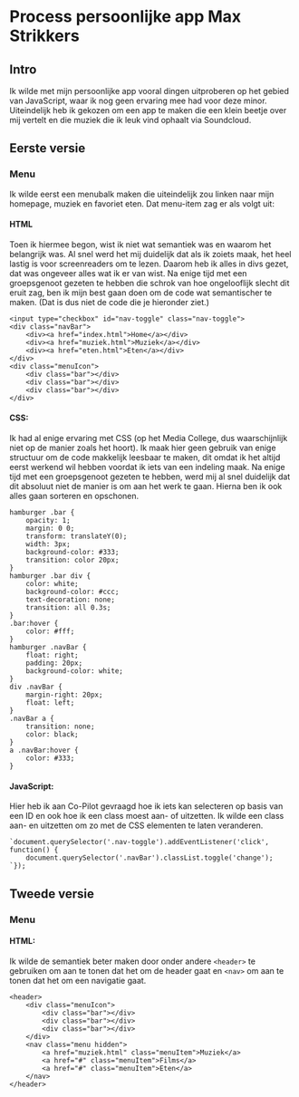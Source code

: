 # Process persoonlijke app Max Strikkers

## Intro
Ik wilde met mijn persoonlijke app vooral dingen uitproberen op het gebied van JavaScript, waar ik nog geen ervaring mee had voor deze minor. Uiteindelijk heb ik gekozen om een app te maken die een klein beetje over mij vertelt en die muziek die ik leuk vind ophaalt via Soundcloud.

## Eerste versie
### Menu
Ik wilde eerst een menubalk maken die uiteindelijk zou linken naar mijn homepage, muziek en favoriet eten. Dat menu-item zag er als volgt uit:

#### HTML
Toen ik hiermee begon, wist ik niet wat semantiek was en waarom het belangrijk was. Al snel werd het mij duidelijk dat als ik zoiets maak, het heel lastig is voor screenreaders om te lezen. Daarom heb ik alles in divs gezet, dat was ongeveer alles wat ik er van wist. Na enige tijd met een groepsgenoot gezeten te hebben die schrok van hoe ongelooflijk slecht dit eruit zag, ben ik mijn best gaan doen om de code wat semantischer te maken. (Dat is dus niet de code die je hieronder ziet.)
```
<input type="checkbox" id="nav-toggle" class="nav-toggle">
<div class="navBar">
    <div><a href="index.html">Home</a></div>
    <div><a href="muziek.html">Muziek</a></div>
    <div><a href="eten.html">Eten</a></div>
</div>
<div class="menuIcon">
    <div class="bar"></div>
    <div class="bar"></div>
    <div class="bar"></div>
</div>
```


#### CSS:
Ik had al enige ervaring met CSS (op het Media College, dus waarschijnlijk niet op de manier zoals het hoort). Ik maak hier geen gebruik van enige structuur om de code makkelijk leesbaar te maken, dit omdat ik het altijd eerst werkend wil hebben voordat ik iets van een indeling maak. Na enige tijd met een groepsgenoot gezeten te hebben, werd mij al snel duidelijk dat dit absoluut niet de manier is om aan het werk te gaan. Hierna ben ik ook alles gaan sorteren en opschonen.
```
hamburger .bar {
    opacity: 1;
    margin: 0 0;
    transform: translateY(0);
    width: 3px;
    background-color: #333;
    transition: color 20px;
}
hamburger .bar div {
    color: white;
    background-color: #ccc;
    text-decoration: none;
    transition: all 0.3s;
}
.bar:hover {
    color: #fff;
}
hamburger .navBar {
    float: right;
    padding: 20px;
    background-color: white;
}
div .navBar {
    margin-right: 20px;
    float: left;
}
.navBar a {
    transition: none;
    color: black;
}
a .navBar:hover {
    color: #333;
}

```

#### JavaScript:
Hier heb ik aan Co-Pilot gevraagd hoe ik iets kan selecteren op basis van een ID en ook hoe ik een class moest aan- of uitzetten. Ik wilde een class aan- en uitzetten om zo met de CSS elementen te laten veranderen.
```
`document.querySelector('.nav-toggle').addEventListener('click', function() {
    document.querySelector('.navBar').classList.toggle('change');
`});
```

## Tweede versie
### Menu


#### HTML:
Ik wilde de semantiek beter maken door onder andere ```<header>``` te gebruiken om aan te tonen dat het om de header gaat en ```<nav>``` om aan te tonen dat het om een navigatie gaat.
```
<header>
    <div class="menuIcon">
        <div class="bar"></div>
        <div class="bar"></div>
        <div class="bar"></div>
    </div>
    <nav class="menu hidden">
        <a href="muziek.html" class="menuItem">Muziek</a>
        <a href="#" class="menuItem">Films</a>
        <a href="#" class="menuItem">Eten</a>
    </nav>
</header>
```